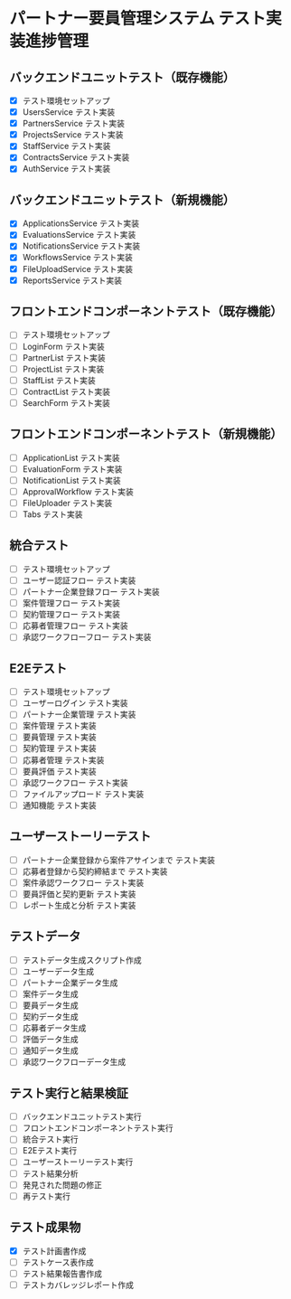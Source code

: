 # パートナー要員管理システム テスト実装進捗管理

## バックエンドユニットテスト（既存機能）
- [x] テスト環境セットアップ
- [x] UsersService テスト実装
- [x] PartnersService テスト実装
- [x] ProjectsService テスト実装
- [x] StaffService テスト実装
- [x] ContractsService テスト実装
- [x] AuthService テスト実装

## バックエンドユニットテスト（新規機能）
- [x] ApplicationsService テスト実装
- [x] EvaluationsService テスト実装
- [x] NotificationsService テスト実装
- [x] WorkflowsService テスト実装
- [x] FileUploadService テスト実装
- [x] ReportsService テスト実装

## フロントエンドコンポーネントテスト（既存機能）
- [ ] テスト環境セットアップ
- [ ] LoginForm テスト実装
- [ ] PartnerList テスト実装
- [ ] ProjectList テスト実装
- [ ] StaffList テスト実装
- [ ] ContractList テスト実装
- [ ] SearchForm テスト実装

## フロントエンドコンポーネントテスト（新規機能）
- [ ] ApplicationList テスト実装
- [ ] EvaluationForm テスト実装
- [ ] NotificationList テスト実装
- [ ] ApprovalWorkflow テスト実装
- [ ] FileUploader テスト実装
- [ ] Tabs テスト実装

## 統合テスト
- [ ] テスト環境セットアップ
- [ ] ユーザー認証フロー テスト実装
- [ ] パートナー企業登録フロー テスト実装
- [ ] 案件管理フロー テスト実装
- [ ] 契約管理フロー テスト実装
- [ ] 応募者管理フロー テスト実装
- [ ] 承認ワークフローフロー テスト実装

## E2Eテスト
- [ ] テスト環境セットアップ
- [ ] ユーザーログイン テスト実装
- [ ] パートナー企業管理 テスト実装
- [ ] 案件管理 テスト実装
- [ ] 要員管理 テスト実装
- [ ] 契約管理 テスト実装
- [ ] 応募者管理 テスト実装
- [ ] 要員評価 テスト実装
- [ ] 承認ワークフロー テスト実装
- [ ] ファイルアップロード テスト実装
- [ ] 通知機能 テスト実装

## ユーザーストーリーテスト
- [ ] パートナー企業登録から案件アサインまで テスト実装
- [ ] 応募者登録から契約締結まで テスト実装
- [ ] 案件承認ワークフロー テスト実装
- [ ] 要員評価と契約更新 テスト実装
- [ ] レポート生成と分析 テスト実装

## テストデータ
- [ ] テストデータ生成スクリプト作成
- [ ] ユーザーデータ生成
- [ ] パートナー企業データ生成
- [ ] 案件データ生成
- [ ] 要員データ生成
- [ ] 契約データ生成
- [ ] 応募者データ生成
- [ ] 評価データ生成
- [ ] 通知データ生成
- [ ] 承認ワークフローデータ生成

## テスト実行と結果検証
- [ ] バックエンドユニットテスト実行
- [ ] フロントエンドコンポーネントテスト実行
- [ ] 統合テスト実行
- [ ] E2Eテスト実行
- [ ] ユーザーストーリーテスト実行
- [ ] テスト結果分析
- [ ] 発見された問題の修正
- [ ] 再テスト実行

## テスト成果物
- [x] テスト計画書作成
- [ ] テストケース表作成
- [ ] テスト結果報告書作成
- [ ] テストカバレッジレポート作成
